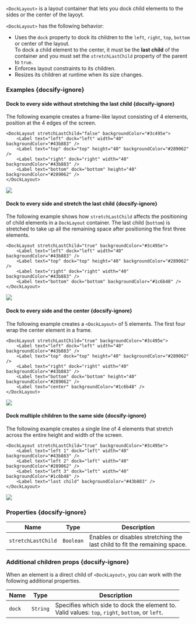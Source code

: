 `<DockLayout>` is a layout container that lets you dock child elements to the sides or the center of the layoyt.

`<DockLayout>` has the following behavior:

-   Uses the `dock` property to dock its children to the `left`, `right`, `top`, `bottom` or center of the layout.<br/>To dock a child element to the center, it must be the **last child** of the container and you must set the `stretchLastChild` property of the parent to `true`.
-   Enforces layout constraints to its children.
-   Resizes its children at runtime when its size changes.

### Examples {docsify-ignore}

#### Dock to every side without stretching the last child {docsify-ignore}

The following example creates a frame-like layout consisting of 4 elements, position at the 4 edges of the screen.

```
<DockLayout stretchLastChild="false" backgroundColor="#3c495e">
    <Label text="left" dock="left" width="40" backgroundColor="#43b883" />
    <Label text="top" dock="top" height="40" backgroundColor="#289062" />
    <Label text="right" dock="right" width="40" backgroundColor="#43b883" />
    <Label text="bottom" dock="bottom" height="40" backgroundColor="#289062" />
</DockLayout>
```

<img class="md:w-1/2 lg:w-1/3" src="https://art.nativescript-vue.org/layouts/dock_layout_no_stretch.svg" />

#### Dock to every side and stretch the last child {docsify-ignore}

The following example shows how `stretchLastChild` affects the positioning of child elements in a `DockLayout` container. The last child (`bottom`) is stretched to take up all the remaining space after positioning the first three elements.

```
<DockLayout stretchLastChild="true" backgroundColor="#3c495e">
    <Label text="left" dock="left" width="40" backgroundColor="#43b883" />
    <Label text="top" dock="top" height="40" backgroundColor="#289062" />
    <Label text="right" dock="right" width="40" backgroundColor="#43b883" />
    <Label text="bottom" dock="bottom" backgroundColor="#1c6b48" />
</DockLayout>
```

<img class="md:w-1/2 lg:w-1/3" src="https://art.nativescript-vue.org/layouts/dock_layout_stretch.svg" />

#### Dock to every side and the center {docsify-ignore}

The following example creates a `<DockLayout>` of 5 elements. The first four wrap the center element in a frame.

```
<DockLayout stretchLastChild="true" backgroundColor="#3c495e">
    <Label text="left" dock="left" width="40" backgroundColor="#43b883" />
    <Label text="top" dock="top" height="40" backgroundColor="#289062" />
    <Label text="right" dock="right" width="40" backgroundColor="#43b883" />
    <Label text="bottom" dock="bottom" height="40" backgroundColor="#289062" />
    <Label text="center" backgroundColor="#1c6b48" />
</DockLayout>
```

<img class="md:w-1/2 lg:w-1/3" src="https://art.nativescript-vue.org/layouts/dock_layout_all_sides_and_stretch.svg" />

#### Dock multiple children to the same side {docsify-ignore}

The following example creates a single line of 4 elements that stretch across the entire height and width of the screen.

```
<DockLayout stretchLastChild="true" backgroundColor="#3c495e">
    <Label text="left 1" dock="left" width="40" backgroundColor="#43b883" />
    <Label text="left 2" dock="left" width="40" backgroundColor="#289062" />
    <Label text="left 3" dock="left" width="40" backgroundColor="#1c6b48" />
    <Label text="last child" backgroundColor="#43b883" />
</DockLayout>
```

<img class="md:w-1/2 lg:w-1/3" src="https://art.nativescript-vue.org/layouts/dock_layout_multiple_on_same_side.svg" />

### Properties {docsify-ignore}

| Name               | Type      | Description                                                               |
| ------------------ | --------- | ------------------------------------------------------------------------- |
| `stretchLastChild` | `Boolean` | Enables or disables stretching the last child to fit the remaining space. |

### Additional children props {docsify-ignore}

When an element is a direct child of `<DockLayout>`, you can work with the following additional properties.

| Name   | Type     | Description                                                                                         |
| ------ | -------- | --------------------------------------------------------------------------------------------------- |
| `dock` | `String` | Specifies which side to dock the element to.<br/>Valid values: `top`, `right`, `bottom`, or `left`. |
